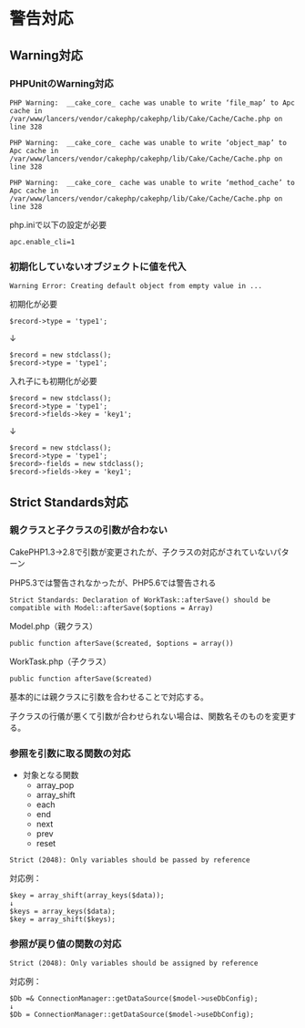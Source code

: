 # 警告対応

## Warning対応

### PHPUnitのWarning対応

```
PHP Warning:  __cake_core_ cache was unable to write ‘file_map’ to Apc cache in /var/www/lancers/vendor/cakephp/cakephp/lib/Cake/Cache/Cache.php on line 328

PHP Warning:  __cake_core_ cache was unable to write ‘object_map’ to Apc cache in /var/www/lancers/vendor/cakephp/cakephp/lib/Cake/Cache/Cache.php on line 328

PHP Warning:  __cake_core_ cache was unable to write ‘method_cache’ to Apc cache in /var/www/lancers/vendor/cakephp/cakephp/lib/Cake/Cache/Cache.php on line 328
```

php.iniで以下の設定が必要
```
apc.enable_cli=1
```

### 初期化していないオブジェクトに値を代入

```
Warning Error: Creating default object from empty value in ...
```

初期化が必要
```
$record->type = 'type1';
```
↓
```
$record = new stdclass();
$record->type = 'type1';
```

入れ子にも初期化が必要
```
$record = new stdclass();
$record->type = 'type1';
$record->fields->key = 'key1';
```
↓
```
$record = new stdclass();
$record->type = 'type1';
$record>-fields = new stdclass();
$record->fields->key = 'key1';
```

## Strict Standards対応

### 親クラスと子クラスの引数が合わない

CakePHP1.3→2.8で引数が変更されたが、子クラスの対応がされていないパターン

PHP5.3では警告されなかったが、PHP5.6では警告される
```
Strict Standards: Declaration of WorkTask::afterSave() should be compatible with Model::afterSave($options = Array) 
```

Model.php（親クラス）
```
public function afterSave($created, $options = array())
```
WorkTask.php（子クラス）
```
public function afterSave($created)
```

基本的には親クラスに引数を合わせることで対応する。

子クラスの行儀が悪くて引数が合わせられない場合は、関数名そのものを変更する。

### 参照を引数に取る関数の対応

- 対象となる関数
  - array_pop
  - array_shift
  - each
  - end
  - next
  - prev
  - reset

```
Strict (2048): Only variables should be passed by reference
```

対応例：
```
$key = array_shift(array_keys($data));
↓
$keys = array_keys($data);
$key = array_shift($keys);
```

### 参照が戻り値の関数の対応

```
Strict (2048): Only variables should be assigned by reference
```

対応例：
```
$Db =& ConnectionManager::getDataSource($model->useDbConfig);
↓
$Db = ConnectionManager::getDataSource($model->useDbConfig);
```
